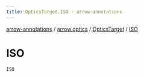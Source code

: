 ```yaml
---
title: OpticsTarget.ISO - arrow-annotations
---
```


[arrow-annotations](../../index.html) / [arrow.optics](../index.html) / [OpticsTarget](index.html) / [ISO](./-i-s-o.html)

# ISO

`ISO`